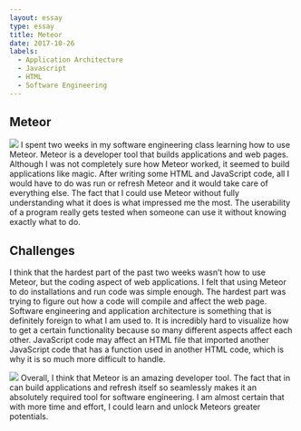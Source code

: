 ```yaml
---
layout: essay
type: essay
title: Meteor
date: 2017-10-26
labels:
  - Application Architecture
  - Javascript
  - HTML
  - Software Engineering 
---
```


## Meteor

<img class="ui medium left floated image" src="https://guide.meteor.com/images/logo-coralspace-left.svg">
I spent two weeks in my software engineering class learning how to use Meteor. Meteor is a developer tool that builds applications and web pages. Although I was not completely sure how Meteor worked, it seemed to build applications like magic. After writing some HTML and JavaScript code, all I would have to do was run or refresh Meteor and it would take care of everything else. The fact that I could use Meteor without fully understanding what it does is what impressed me the most. The userability of a program really gets tested when someone can use it without knowing exactly what to do. 

## Challenges
I think that the hardest part of the past two weeks wasn’t how to use Meteor, but the coding aspect of web applications. I felt that using Meteor to do installations and run code was simple enough. The hardest part was trying to figure out how a code will compile and affect the web page. Software engineering and application architecture is something that is definitely foreign to what I am used to. It is incredibly hard to visualize how to get a certain functionality because so many different aspects affect each other. JavaScript code may affect an HTML file that imported another JavaScript code that has a function used in another HTML code, which is why it is so much more difficult to handle. 

<img class="ui medium right floated image" src="http://meteortips.com/images/first-meteor-tutorial/projects/9.png">
Overall, I think that Meteor is an amazing developer tool. The fact that in can build applications and refresh itself so seamlessly makes it an absolutely required tool for software engineering. I am almost certain that with more time and effort, I could learn and unlock Meteors greater potentials. 

